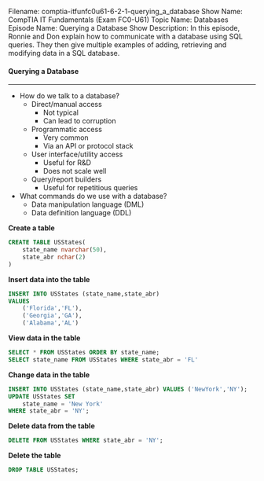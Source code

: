 Filename: comptia-itfunfc0u61-6-2-1-querying_a_database
Show Name: CompTIA IT Fundamentals (Exam FC0-U61)
Topic Name: Databases
Episode Name: Querying a Database
Show Description: In this episode, Ronnie and Don explain how to communicate with a database using SQL queries. They then give multiple examples of adding, retrieving and modifying data in a SQL database. 

#### Querying a Database
---

* How do we talk to a database?
	+ Direct/manual access
		- Not typical
		- Can lead to corruption
	+ Programmatic access
		- Very common
		- Via an API or protocol stack
	+ User interface/utility access
		- Useful for R&D
		- Does not scale well
	+ Query/report builders
		- Useful for repetitious queries
* What commands do we use with a database? 
	+ Data manipulation language (DML)
	+ Data definition language (DDL)

**Create a table**

```sql
CREATE TABLE USStates(
	state_name nvarchar(50),
	state_abr nchar(2)
)
```

**Insert data into the table**

```sql
INSERT INTO USStates (state_name,state_abr)
VALUES 
	('Florida','FL'),
	('Georgia','GA'),
	('Alabama','AL')	
```

**View data in the table**

```sql
SELECT * FROM USStates ORDER BY state_name;
SELECT state_name FROM USStates WHERE state_abr = 'FL'
```

**Change data in the table**

```sql
INSERT INTO USStates (state_name,state_abr) VALUES ('NewYork','NY');
UPDATE USStates SET
	state_name = 'New York'
WHERE state_abr = 'NY';
```

**Delete data from the table**

```sql
DELETE FROM USStates WHERE state_abr = 'NY';
```

**Delete the table**

```sql
DROP TABLE USStates;
``` 
